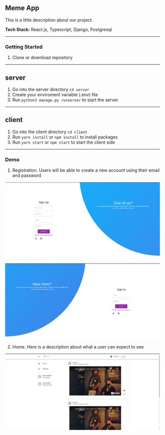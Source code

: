 ## Meme App

This is a little description about our project.

**Tech Stack:** React.js, Typescript, Django, Postgresql

---

### Getting Started

1. Clone or download repository

---

## server
1. Go into the server directory `cd server`
2. Create your enviroment variable (.env) file
3. Run `python3 manage.py runserver` to start the server

---

## client
1. Go into the client directory `cd client`
2. Run `yarn install` or `npm install` to install packages
3. Run `yarn start` or `npm start` to start the client side

---

### Demo

1. Registration. Users will be able to create a new account using their email and password

![SignUp Demo](demo/images/register.png)

![SignIn Demo](demo/images/login.png)

2. Home. Here is a description about what a user can expect to see

![Home Page](demo/images/home.png)
